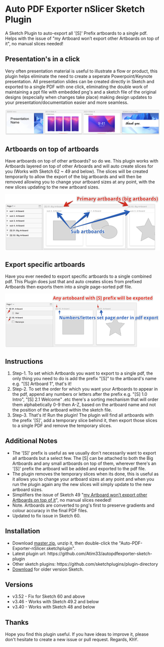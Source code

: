 # Auto PDF Exporter nSlicer Sketch Plugin
A Sketch Plugin to auto-export all '[S]' Prefix artboards to a single pdf. Helps with the issue of "my Artboard won’t export other Artboards on top of it", no manual slices needed!

## Presentation's in a click
Very often presentation material is useful to illustrate a flow or product, this plugin helps eliminate the need to create a seperate Powerpoint/Keynote presentation. All presentation slides can be created directly in Sketch and exported to a single PDF with one click, eliminating the double work of maintaining a ppt file with embedded png's and a sketch file of the original designs (especially when changes take place) making design updates to your presentation/documentation easier and more seamless.

<img src="https://github.com/Atim33/autopdfexporter-sketch-plugin/blob/master/overview3.png"></img>


## Artboards on top of artboards
Have artboards on top of other artboards? so do we. This plugin works with Artboards layered on top of other Arboards and will auto create slices for you (Works with Sketch 62 ~ 49 and below). The slices will be created temporarily to allow the export of the big artboards and will then be removed allowing you to change your artboard sizes at any point, with the new slices updating to the new artboard sizes.

<img src="https://github.com/Atim33/autopdfexporter-sketch-plugin/blob/master/overview2.png"></img>


## Export specific artboards
Have you ever needed to export specific artboards to a single combined pdf. This Plugin does just that and auto creates slices from prefixed Artboards then exports them into a single page-sorted pdf file. 

<img src="https://github.com/Atim33/autopdfexporter-sketch-plugin/blob/master/overview.png"></img>


## Instructions

<ol type="1">
  <li>Step-1. To set which Artboards you want to export to a single pdf, the only thing you need to do is add the prefix "[S]" to the artboard's name e.g. "[S] Artboard 1", that's it!</li>

  <li>Step-2. To set the order for which you want your Artboards to appear in the pdf, append any numbers or letters after the prefix e.g. "[S] 1.0 Intro", "[S] 2.1 Welcome" .etc there's a sorting mechanism that will order them alphabetically 0-9 then A-Z, based on the artboard name and not the position of the artboard within the sketch file.</li>

  <li>Step-3. That's it! Run the plugin! The plugin will find all artboards with the prefix '[S]', add a temporary slice behind it, then export those slices to a single PDF and remove the temporary slices.</li>
</ol>

## Additional Notes
<ul>
  <li>The '[S]' prefix is useful as we usually don't necessarily want to export all artboards but a select few. The [S] can be attached to both the Big Artboards and any small artboards on top of them, wherever there's an '[S]' prefix the artboard will be added and exported to the pdf file.</li>
  <li>The plugin removes the temporary slices when its done, this is useful as it allows you to change your artboard sizes at any point and when you run the plugin again any the new slices will simply update to the new artboard sizes.</li>
  <li>Simplifiers the issue of Sketch 49 "<a href="https://www.sketchapp.com/support/troubleshooting/nested-artboard-export">my Artboard won’t export other Artboards on top of it</a>", no manual slices needed!</li>
  <li>Note. Artboards are converted to png's first to preserve gradients and colour accuracy in the final PDF files.</li>
  <li>Updated to fix issue in Sketch 60.</li>
</ul>

## Installation
<ul>
  <li>Download <a href="https://github.com/Atim33/autopdfexporter-sketch-plugin/archive/master.zip">master.zip</a>, unzip it, then double-click the "Auto-PDF-Exporter-nSlicer.sketchplugin".</li>
  <li>Latest plugin url: https://github.com/Atim33/autopdfexporter-sketch-plugin</li>
  <li>Other sketch plugins: https://github.com/sketchplugins/plugin-directory</li>
  <li><a href="https://github.com/Atim33/autopdfexporter-sketch-plugin/releases">Download</a> for older version Sketch.</li>
</ul>

## Versions
<ul>
  <li>v3.52 - Fix for Sketch 60 and above</li>
  <li>v3.46 - Works with Sketch 49.2 and below</li>
  <li>v3.40 - Works with Sketch 48 and below</li>
</ul>


## Thanks
Hope you find this plugin useful. If you have ideas to improve it, please don't hesitate to create a new issue or pull request. Regards, KhY.
